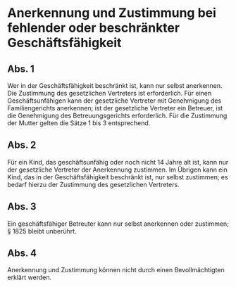 # Anerkennung und Zustimmung bei fehlender oder beschränkter Geschäftsfähigkeit



## Abs. 1

 Wer in der Geschäftsfähigkeit beschränkt ist, kann nur selbst anerkennen. Die Zustimmung des gesetzlichen Vertreters ist erforderlich. Für einen Geschäftsunfähigen kann der gesetzliche Vertreter mit Genehmigung des Familiengerichts anerkennen; ist der gesetzliche Vertreter ein Betreuer, ist die Genehmigung des Betreuungsgerichts erforderlich. Für die Zustimmung der Mutter gelten die Sätze 1 bis 3 entsprechend.

## Abs. 2

 Für ein Kind, das geschäftsunfähig oder noch nicht 14 Jahre alt ist, kann nur der gesetzliche Vertreter der Anerkennung zustimmen. Im Übrigen kann ein Kind, das in der Geschäftsfähigkeit beschränkt ist, nur selbst zustimmen; es bedarf hierzu der Zustimmung des gesetzlichen Vertreters.

## Abs. 3

 Ein geschäftsfähiger Betreuter kann nur selbst anerkennen oder zustimmen; § 1825 bleibt unberührt.

## Abs. 4

 Anerkennung und Zustimmung können nicht durch einen Bevollmächtigten erklärt werden. 

